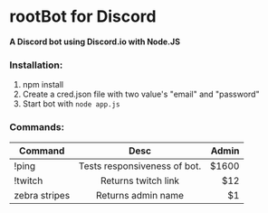 rootBot for Discord
======
**A Discord bot using Discord.io with Node.JS**


### Installation:
1. npm install
2. Create a cred.json file with two value's "email" and "password"
3. Start bot with ```node app.js```

### Commands:

| Command       | Desc          | Admin |
| ------------- |:-------------:| -----:|
| !ping         | Tests responsiveness of bot.|$1600|
| !twitch       | Returns twitch link|$12|
| zebra stripes | Returns admin name|$1|



